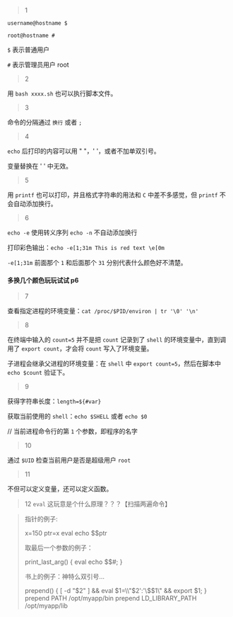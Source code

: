 >1


`username@hostname $`

`root@hostname #`

`$` 表示普通用户

`#` 表示管理员用户 root

>2


用 `bash xxxx.sh` 也可以执行脚本文件。

>3


命令的分隔通过 `换行` 或者 `;`

>4


`echo` 后打印的内容可以用 " "，' '，或者不加单双引号。

变量替换在 ' ' 中无效。

>5


用 `printf` 也可以打印，并且格式字符串的用法和 `C` 中差不多感觉，但 `printf` 不会自动添加换行。

>6


`echo -e` 使用转义序列
`echo -n` 不自动添加换行

打印彩色输出：`echo -e[1;31m This is red text \e[0m`

`-e[1;31m` 前面那个 `1` 和后面那个 `31` 分别代表什么颜色好不清楚。

#### 多换几个颜色玩玩试试 p6

>7


查看指定进程的环境变量：`cat /proc/$PID/environ | tr '\0' '\n'`

>8


在终端中输入的 `count=5` 并不是把 `count` 记录到了 `shell` 的环境变量中，直到调用了 `export count`，才会将 `count` 写入了环境变量。

子进程会继承父进程的环境变量：在 `shell` 中 `export count=5`，然后在脚本中 `echo $count` 验证下。

>9


获得字符串长度：`length=${#var}`

获取当前使用的 `shell`：`echo $SHELL` 或者 `echo $0`    

// 当前进程命令行的第 `1` 个参数，即程序的名字

>10


通过 `$UID` 检查当前用户是否是超级用户 `root`

>11


不但可以定义变量，还可以定义函数。

>12 `eval` 这玩意是个什么原理？？？【扫描两遍命令】


> 指针的例子:
> 
> x=150
> ptr=x
> eval echo \$$ptr
> 
> 取最后一个参数的例子：
> 
> print_last_arg() { eval echo \$$#; }
> 
> 书上的例子：神特么双引号...
> 
> prepend() { [ -d "$2" ] && eval $1=\\"$2':'\\$$1\\" && export $1; }
> prepend PATH /opt/myapp/bin
> prepend LD_LIBRARY_PATH /opt/myapp/lib
> 

















